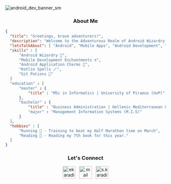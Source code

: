 ![android_dev_banner_sm](https://user-images.githubusercontent.com/64270931/180309746-00c0b559-c934-4785-8e7e-21a43b4f8d19.png)

<h3 align="center">About Me</h3>

```json
{
  "title": "Greetings, brave adventurers!",
  "description": "Welcome to the Adventurous Realm of Android Wizardry! ✨",
  "letsTalkAbout": [ "Android", "Mobile Apps", "Android Development", "Application Development" ],
  "skills" : [
      "Android Wizardry 🧙",
      "Mobile Development Enchantments ⚗️",
      "Android Application Charms 🔮",
      "Kotlin Spells 🪄",
      "Git Potions 🧪"
  ]
  "education" : [
      "master" : {
          "title" : "MSc in Informatics | University of Piraeus (UoP)"
      },
      "bachelor" : {
          "title" : "Business Administration | Hellenic Mediterranean University (HMU)"
          "major" : "Management Information Systems (M.I.S)"
      }
  ],
  "hobbies" : [
      "Running 🏃 - Training to beat my Half Marathon time on March",
      "Reading 📖 - Reading my 7th book for this year."
  ]
}
```

<h3 align="center">Let's Connect</h3>
<p align="center">
  <a href="https://linkedin.com/in/ekaradimitriou" target="blank"><img align="center" width="40" src="https://github.com/skaradimitriou/elmepa-uni-app/assets/64270931/a6723418-6501-4562-a979-d3a7c15f68a6" alt="ekaradimitriou"/></a> &nbsp;
  <a href="mailto:efkaradimitriou@gmail.com" target="blank"><img align="center" width="40" src="https://github.com/skaradimitriou/elmepa-uni-app/assets/64270931/5bfc7594-d807-4c99-ae57-f0ff85d4ca92" alt="mail" /></a> &nbsp;
  <a href="https://instagram.com/s.karadimitriou" target="blank"><img align="center" width="40" src="https://github.com/skaradimitriou/elmepa-uni-app/assets/64270931/445806be-ae86-4af4-810f-0000c367ac81" alt="s.karadimitriou" /></a>
</p>
